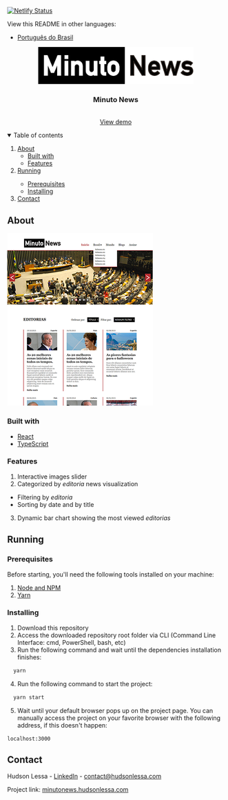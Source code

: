 [![Netlify Status](https://api.netlify.com/api/v1/badges/a38df661-4ef8-4b0a-91f4-b759885804da/deploy-status)](https://app.netlify.com/sites/minuto-news/deploys)



View this README in other languages:

* [Português do Brasil](README.pt-BR.md)



<p align="center">
  <a href="http://minutonews.hudsonlessa.com">
    <img src="src/assets/logo.svg" alt="Logo" width="360">
  </a>

  <h3 align="center">Minuto News</h3>

  <p align="center">
    <br />
    <a href="http://minutonews.hudsonlessa.com">View demo</a>
  </p>
</p>

<details open="open">
  <summary>Table of contents</summary>
  <ol>
    <li>
      <a href="#about">About</a>
      <ul>
        <li><a href="#built-with">Built with</a></li>
        <li><a href="#features">Features</a></li>
      </ul>
    </li>
    <li>
    <a href="#running">Running</a></li>
      <ul>
        <li><a href="#prerequisites">Prerequisites</a></li>
        <li><a href="#installing">Installing</a></li>
      </ul>
    </li>
    <li><a href="#contact">Contact</a></li>
  </ol>
</details>



## About

[![Minuto News screenshot][product-screenshot]](http://minutonews.hudsonlessa.com)

### Built with

* [React](http://reactjs.org)
* [TypeScript](http://typescriptlang.org)

### Features
1. Interactive images slider
2. Categorized by *editoria* news visualization
* Filtering by *editoria*
* Sorting by date and by title
3. Dynamic bar chart showing the most viewed *editorias*



## Running

### Prerequisites

Before starting, you'll need the following tools installed on your machine:
1. [Node and NPM](http://nodejs.org)
2. [Yarn](http://yarnpkg.com)

### Installing

1. Download this repository
2. Access the downloaded repository root folder via CLI (Command Line Interface: cmd, PowerShell, bash, etc)
3. Run the following command and wait until the dependencies installation finishes:
  ```sh
    yarn
  ```
4. Run the following command to start the project:
  ```sh
    yarn start
  ```
5. Wait until your default browser pops up on the project page. You can manually access the project on your favorite browser with the following address, if this doesn't happen:
  ```
  localhost:3000
  ```



## Contact

Hudson Lessa - [LinkedIn](http://linkedin.com/in/hudsonlessa) - contact@hudsonlessa.com

Project link: [minutonews.hudsonlessa.com](http://minutonews.hudsonlessa.com)



[product-screenshot]: images/product-screenshot.png
